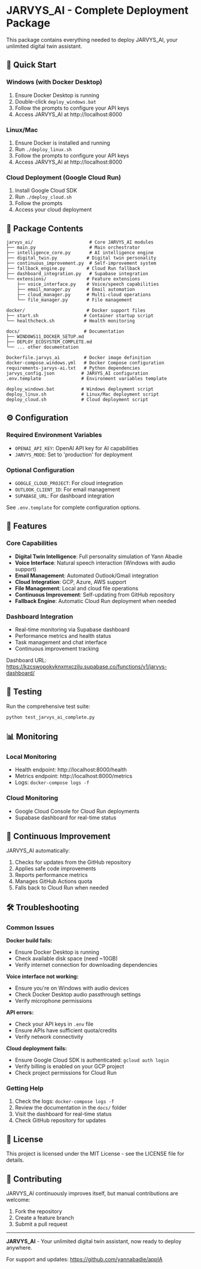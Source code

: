 # JARVYS_AI - Complete Deployment Package

This package contains everything needed to deploy JARVYS_AI, your unlimited digital twin assistant.

## 🚀 Quick Start

### Windows (with Docker Desktop)
1. Ensure Docker Desktop is running
2. Double-click `deploy_windows.bat`
3. Follow the prompts to configure your API keys
4. Access JARVYS_AI at http://localhost:8000

### Linux/Mac
1. Ensure Docker is installed and running
2. Run `./deploy_linux.sh`
3. Follow the prompts to configure your API keys
4. Access JARVYS_AI at http://localhost:8000

### Cloud Deployment (Google Cloud Run)
1. Install Google Cloud SDK
2. Run `./deploy_cloud.sh`
3. Follow the prompts
4. Access your cloud deployment

## 📁 Package Contents

```
jarvys_ai/                     # Core JARVYS_AI modules
├── main.py                    # Main orchestrator
├── intelligence_core.py       # AI intelligence engine
├── digital_twin.py           # Digital twin personality
├── continuous_improvement.py  # Self-improvement system
├── fallback_engine.py        # Cloud Run fallback
├── dashboard_integration.py   # Supabase integration
└── extensions/               # Feature extensions
    ├── voice_interface.py    # Voice/speech capabilities
    ├── email_manager.py      # Email automation
    ├── cloud_manager.py      # Multi-cloud operations
    └── file_manager.py       # File management

docker/                       # Docker support files
├── start.sh                 # Container startup script
└── healthcheck.sh           # Health monitoring

docs/                        # Documentation
├── WINDOWS11_DOCKER_SETUP.md
├── DEPLOY_ECOSYSTEM_COMPLETE.md
└── ... other documentation

Dockerfile.jarvys_ai         # Docker image definition
docker-compose.windows.yml   # Docker Compose configuration
requirements-jarvys-ai.txt   # Python dependencies
jarvys_config.json          # JARVYS_AI configuration
.env.template               # Environment variables template

deploy_windows.bat          # Windows deployment script
deploy_linux.sh             # Linux/Mac deployment script
deploy_cloud.sh             # Cloud deployment script
```

## ⚙️ Configuration

### Required Environment Variables
- `OPENAI_API_KEY`: OpenAI API key for AI capabilities
- `JARVYS_MODE`: Set to 'production' for deployment

### Optional Configuration
- `GOOGLE_CLOUD_PROJECT`: For cloud integration
- `OUTLOOK_CLIENT_ID`: For email management
- `SUPABASE_URL`: For dashboard integration

See `.env.template` for complete configuration options.

## 🎯 Features

### Core Capabilities
- **Digital Twin Intelligence**: Full personality simulation of Yann Abadie
- **Voice Interface**: Natural speech interaction (Windows with audio support)
- **Email Management**: Automated Outlook/Gmail integration
- **Cloud Integration**: GCP, Azure, AWS support
- **File Management**: Local and cloud file operations
- **Continuous Improvement**: Self-updating from GitHub repository
- **Fallback Engine**: Automatic Cloud Run deployment when needed

### Dashboard Integration
- Real-time monitoring via Supabase dashboard
- Performance metrics and health status
- Task management and chat interface
- Continuous improvement tracking

Dashboard URL: https://kzcswopokvknxmxczilu.supabase.co/functions/v1/jarvys-dashboard/

## 🧪 Testing

Run the comprehensive test suite:
```bash
python test_jarvys_ai_complete.py
```

## 📊 Monitoring

### Local Monitoring
- Health endpoint: http://localhost:8000/health
- Metrics endpoint: http://localhost:8000/metrics
- Logs: `docker-compose logs -f`

### Cloud Monitoring
- Google Cloud Console for Cloud Run deployments
- Supabase dashboard for real-time status

## 🔄 Continuous Improvement

JARVYS_AI automatically:
1. Checks for updates from the GitHub repository
2. Applies safe code improvements
3. Reports performance metrics
4. Manages GitHub Actions quota
5. Falls back to Cloud Run when needed

## 🛠️ Troubleshooting

### Common Issues

**Docker build fails:**
- Ensure Docker Desktop is running
- Check available disk space (need ~10GB)
- Verify internet connection for downloading dependencies

**Voice interface not working:**
- Ensure you're on Windows with audio devices
- Check Docker Desktop audio passthrough settings
- Verify microphone permissions

**API errors:**
- Check your API keys in `.env` file
- Ensure APIs have sufficient quota/credits
- Verify network connectivity

**Cloud deployment fails:**
- Ensure Google Cloud SDK is authenticated: `gcloud auth login`
- Verify billing is enabled on your GCP project
- Check project permissions for Cloud Run

### Getting Help

1. Check the logs: `docker-compose logs -f`
2. Review the documentation in the `docs/` folder
3. Visit the dashboard for real-time status
4. Check GitHub repository for updates

## 📄 License

This project is licensed under the MIT License - see the LICENSE file for details.

## 🤝 Contributing

JARVYS_AI continuously improves itself, but manual contributions are welcome:
1. Fork the repository
2. Create a feature branch
3. Submit a pull request

---

**JARVYS_AI** - Your unlimited digital twin assistant, now ready to deploy anywhere.

For support and updates: https://github.com/yannabadie/appIA
